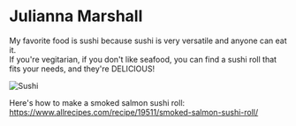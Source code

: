 # Julianna Marshall

My favorite food is sushi because sushi is very versatile and anyone can eat it. <br> If you're vegitarian, if you don't like seafood, you can find a sushi roll that fits your needs, and they're DELICIOUS!

![Sushi](from-marshall/sushi.jpeg)

Here's how to make a smoked salmon sushi roll: <https://www.allrecipes.com/recipe/19511/smoked-salmon-sushi-roll/>
